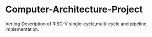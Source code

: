# Computer-Architecture-Project
Verilog Description of RISC-V single-cycle,multi-cycle and pipeline implementation.
